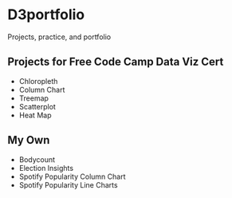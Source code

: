 # D3portfolio
Projects, practice, and portfolio
## Projects for Free Code Camp Data Viz Cert
- Chloropleth
- Column Chart
- Treemap
- Scatterplot
- Heat Map

## My Own
- Bodycount
- Election Insights
- Spotify Popularity Column Chart
- Spotify Popularity Line Charts